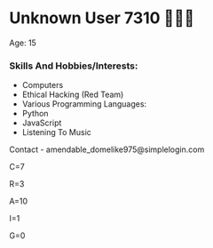   <div>
    <div>
      <div>
        <div>
          <h1>Unknown User 7310 👨🏻‍💻</h1>
          <p>Age: 15</p>
          <h3>Skills And Hobbies/Interests:</h3>
          <ul>
            <li>
 Computers</li>
            <li>Ethical Hacking (Red Team)</li>
            <li>
 Various Programming Languages: </li>
            <li>Python</li>
            <li>JavaScript</li>
            <li>
 Listening To Music</li>
          </ul>
          <p>
 Contact - amendable_domelike975@simplelogin.com
          
C=7

R=3

A=10

I=1

G=0
          </p>
        </div>
      </div>
    </div>
  </div>
</body>
